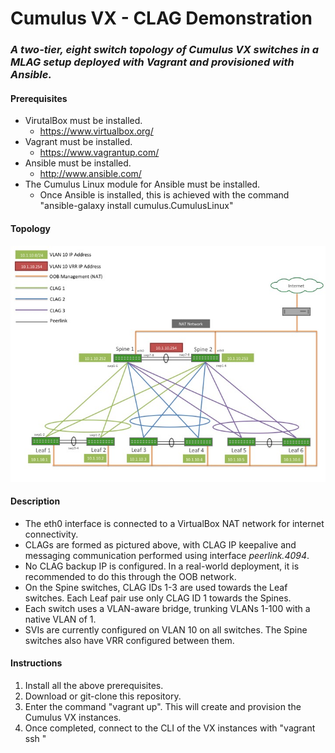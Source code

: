 # Cumulus VX - CLAG Demonstration
### _A two-tier, eight switch topology of Cumulus VX switches in a MLAG setup deployed with Vagrant and provisioned with Ansible._


#### Prerequisites
  * VirutalBox must be installed.
    * https://www.virtualbox.org/
  * Vagrant must be installed.
    * https://www.vagrantup.com/
  * Ansible must be installed.
    * http://www.ansible.com/
  * The Cumulus Linux module for Ansible must be installed.
    * Once Ansible is installed, this is achieved with the command "ansible-galaxy install cumulus.CumulusLinux"
    

#### Topology
![Topology](https://github.com/slaffer-au/vx_vagrant_clag_demo/blob/master/Topology/Topology.jpg)


#### Description
  * The eth0 interface is connected to a VirtualBox NAT network for internet connectivity. 
  * CLAGs are formed as pictured above, with CLAG IP keepalive and messaging communication performed using interface _peerlink.4094_.
  * No CLAG backup IP is configured. In a real-world deployment, it is recommended to do this through the OOB network.
  * On the Spine switches, CLAG IDs 1-3 are used towards the Leaf switches. Each Leaf pair use only CLAG ID 1 towards the Spines.
  * Each switch uses a VLAN-aware bridge, trunking VLANs 1-100 with a native VLAN of 1.
  * SVIs are currently configured on VLAN 10 on all switches. The Spine switches also have VRR configured between them.
  

#### Instructions
 1) Install all the above prerequisites.
 2) Download or git-clone this repository.
 3) Enter the command "vagrant up". This will create and provision the Cumulus VX instances.
 4) Once completed, connect to the CLI of the VX instances with "vagrant ssh <hostname>"

